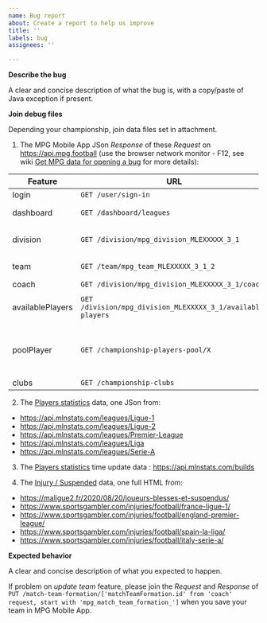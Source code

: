 ```yaml
---
name: Bug report
about: Create a report to help us improve
title: ''
labels: bug
assignees: ''

---
```


**Describe the bug**

A clear and concise description of what the bug is, with a copy/paste of Java exception if present.

**Join debug files**

Depending your championship, join data files set in attachment.

1. The MPG Mobile App JSon *Response* of these *Request* on https://api.mpg.football (use the browser network monitor - F12, see wiki [Get MPG data for opening a bug](https://github.com/axel3rd/mpg-coach-bot/wiki/Get-MPG-data-for-opening-a-bug) for more details):

| Feature | URL | Reason |
| --- | --- | --- | 
| login | `GET /user/sign-in` | Retrieve **userId** |
| dashboard  | `GET /dashboard/leagues` | Retrieve **divisionId** (~ `mpg_division_MLEXXXXX_3_1`) | 
| division | `GET /division/mpg_division_MLEXXXXX_3_1` | Retrieve `mpg_team_MLEXXXXX_3_1_2` team for user league |
| team | `GET /team/mpg_team_MLEXXXXX_3_1_2` |  Retrieve Team and Bonus for team |
| coach | `GET /division/mpg_division_MLEXXXXX_3_1/coach` | Retrieve formation |
| availablePlayers | `GET /division/mpg_division_MLEXXXXX_3_1/available-players` | Retrieves available players details for incoming mercato or trading |
| poolPlayer | `GET /championship-players-pool/X` | Retrieve league players details (With `X`: 1=Ligue-1 / 2=Premier-League / 3=Liga / 4=Ligue-2 / 5=Serie-A) |
| clubs | `GET /championship-clubs` | Retrieve club names |

2. The [Players statistics](https://www.mpgstats.fr/) data, one JSon from:

- https://api.mlnstats.com/leagues/Ligue-1
- https://api.mlnstats.com/leagues/Ligue-2
- https://api.mlnstats.com/leagues/Premier-League
- https://api.mlnstats.com/leagues/Liga
- https://api.mlnstats.com/leagues/Serie-A

3. The [Players statistics](https://www.mpgstats.fr/) time update data : https://api.mlnstats.com/builds

4. The [Injury / Suspended](https://www.sportsgambler.com/injuries/football/) data, one full HTML from:

- https://maligue2.fr/2020/08/20/joueurs-blesses-et-suspendus/
- https://www.sportsgambler.com/injuries/football/france-ligue-1/
- https://www.sportsgambler.com/injuries/football/england-premier-league/
- https://www.sportsgambler.com/injuries/football/spain-la-liga/
- https://www.sportsgambler.com/injuries/football/italy-serie-a/

**Expected behavior**

A clear and concise description of what you expected to happen.

If problem on *update team* feature, please join the *Request* and *Response* of `PUT /match-team-formation/['matchTeamFormation.id' from 'coach' request, start with 'mpg_match_team_formation_']` when you save your team in MPG Mobile App.
